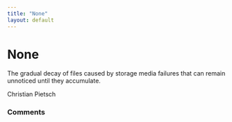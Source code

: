 ```yaml
---
title: "None"
layout: default
---
```

None
=====================
The gradual decay of files caused by storage media failures that can
remain unnoticed until they accumulate.

Christian Pietsch

### Comments ###


